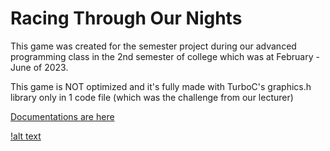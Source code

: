 # Racing Through Our Nights
This game was created for the semester project during our advanced programming class in the 2nd semester of college which was at February - June of 2023. 

This game is NOT optimized and it's fully made with TurboC's graphics.h library only in 1 code file (which was the challenge from our lecturer)

[Documentations are here](https://raw.githubusercontent.com/mikrll/racing-through-our-nights/refs/heads/main/Journal_5024221011.pdf)

[!alt text](https://raw.githubusercontent.com/mikrll/racing-through-our-nights/refs/heads/main/mainmenu.gif)

